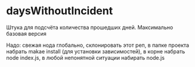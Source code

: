 # daysWithoutIncident

Штука для подсчёта количества прошедших дней. Максимально базовая версия

Надо:
свежая нода глобально,
склонировать этот реп,
в папке проекта набрать makae install (для установки зависимостей),
в корне набрать node index.js,
в любой непонятной ситуации набирать node.js
